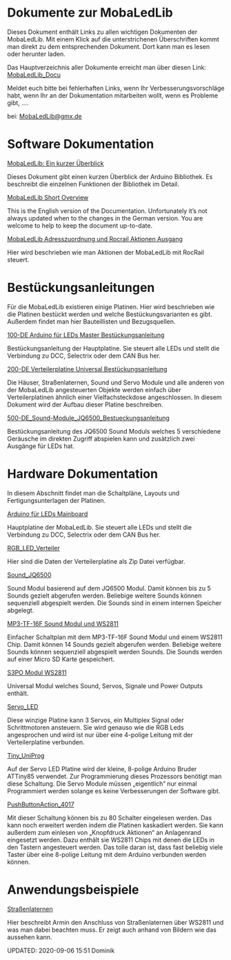 # Dokumente zur MobaLedLib

Dieses Dokument enthält Links zu allen wichtigen Dokumenten der MobaLedLib. Mit einem Klick auf die unterstrichenen Überschriften kommt man direkt zu dem entsprechenden Dokument. Dort kann man es lesen oder herunter laden.

Das Hauptverzeichnis aller Dokumente erreicht man über diesen Link: [MobaLedLib_Docu](https://github.com/Hardi-St/MobaLedLib_Docu)

Meldet euch bitte bei fehlerhaften Links, wenn Ihr Verbesserungsvorschläge habt, wenn Ihr an der Dokumentation mitarbeiten wollt, wenn es Probleme gibt, ….

bei:  [MobaLedLib@gmx.de](mailto:MobaLedLib@gmx.de)

# Software Dokumentation

[MobaLedLib: Ein kurzer Überblick](https://github.com/Hardi-St/MobaLedLib_Docu/blob/master/MobaLedLib%20Ein%20kurzer%20Ueberblick.pdf)

Dieses Dokument gibt einen kurzen Überblick der Arduino Bibliothek. Es beschreibt die einzelnen Funktionen der Bibliothek im Detail.

[MobaLedLib Short Overview](https://github.com/Hardi-St/MobaLedLib_Docu/blob/master/MobaLedLib%20Short%20Overview.pdf)

This is the English version of the Documentation. Unfortunately it’s not always updated when to the changes in the German version. You are welcome to help to keep the document up-to-date.

[MobaLedLib Adresszuordnung und Rocrail Aktionen Ausgang](https://github.com/Hardi-St/MobaLedLib_Docu/blob/master/Bedienungsanleitungen/MobaLedLib_Adresszuordnung_und_Rocrail_Aktionen_Ausgang.pdf)

Hier wird beschrieben wie man Aktionen der MobaLedLib mit RocRail steuert.

# Bestückungsanleitungen

Für die MobaLedLib existieren einige Platinen. Hier wird beschrieben wie die Platinen bestückt werden und welche Bestückungsvarianten es gibt. Außerdem findet man hier Bauteillisten und Bezugsquellen.

[100-DE Arduino für LEDs Master Bestückungsanleitung](https://github.com/Hardi-St/MobaLedLib_Docu/blob/master/Bestueckungsanleitungen/Anleitungsarchiv/100-DE_Arduino_fuer_LEDs_Master_Bestueckungsanleitung.pdf)

Bestückungsanleitung der Hauptplatine. Sie steuert alle LEDs und stellt die Verbindung zu DCC, Selectrix oder dem CAN Bus her.

[200-DE Verteilerplatine Universal Bestückungsanleitung](https://github.com/Hardi-St/MobaLedLib_Docu/blob/master/Bestueckungsanleitungen/200-DE_Verteilerplatine_Universal_LoetJumper_Bestueckungsanleitung_20200322_V00-09.pdf)

Die Häuser, Straßenlaternen, Sound und Servo Module und alle anderen von der MobaLedLib angesteuerten Objekte werden einfach über Verteilerplatinen ähnlich einer Vielfachsteckdose angeschlossen. In diesem Dokument wird der Aufbau dieser Platine beschreiben.

[500-DE_Sound-Module_JQ6500_Bestueckungsanleitung](https://github.com/Hardi-St/MobaLedLib_Docu/blob/master/Bestueckungsanleitungen/500-DE_Sound-Module_JQ6500_Bestueckungsanleitung.pdf)

Bestückungsanleitung des JQ6500 Sound Moduls welches 5 verschiedene Geräusche im direkten Zugriff abspielen kann und zusätzlich zwei Ausgänge für LEDs hat.

# Hardware Dokumentation

In diesem Abschnitt findet man die Schaltpläne, Layouts und Fertigungsunterlagen der Platinen.

[Arduino für LEDs Mainboard](https://github.com/Hardi-St/MobaLedLib_Docu/blob/master/Platinen/100-Arduino_fuer_LEDs_Mainboard/Arduino_fuer_LEDs_Mainboard_Old_Ver_1.0.zip)

Hauptplatine der MobaLedLib. Sie steuert alle LEDs und stellt die Verbindung zu DCC, Selectrix oder dem CAN Bus her.

[RGB_LED_Verteiler](https://github.com/Hardi-St/MobaLedLib_Docu/blob/master/Platinen/RGB_LED_Verteiler.zip)

Hier sind die Daten der Verteilerplatine als Zip Datei verfügbar.

[Sound_JQ6500](https://github.com/Hardi-St/MobaLedLib_Docu/blob/master/Platinen/500-Sound_JQ6500/Sound_JQ6500_X9_2020-07-27.zip)

Sound Modul basierend auf dem JQ6500 Modul. Damit können bis zu 5 Sounds gezielt abgerufen werden. Beliebige weitere Sounds können sequenziell abgespielt werden. Die Sounds sind in einem internen Speicher abgelegt.

[MP3-TF-16F Sound Modul und WS2811](https://github.com/Hardi-St/MobaLedLib_Docu/blob/master/Platinen/501-Sound_MP3-TF-16P/Sound_MP3-TF-16P_Old_Ver%201.0.zip)

Einfacher Schaltplan mit dem MP3-TF-16F Sound Modul und einem WS2811 Chip. Damit können 14 Sounds gezielt abgerufen werden. Beliebige weitere Sounds können sequenziell abgespielt werden Sounds. Die Sounds werden auf einer Micro SD Karte gespeichert.

[S3PO Modul WS2811](https://github.com/Hardi-St/MobaLedLib_Docu/blob/master/Platinen/S3PO_Modul_WS2811.zip)

Universal Modul welches Sound, Servos, Signale und Power Outputs enthält.

[Servo_LED](https://github.com/Hardi-St/MobaLedLib_Docu/blob/master/Platinen/510-Servo_LED/Servo_LED.zip)

Diese winzige Platine kann 3 Servos, ein Multiplex Signal oder Schrittmotoren ansteuern. Sie wird genauso wie die RGB Leds angesprochen und wird ist nur über eine 4-polige Leitung mit der Verteilerplatine verbunden.

[Tiny_UniProg](https://github.com/Hardi-St/MobaLedLib_Docu/blob/master/Platinen/Tiny_UniProg.zip)

Auf der Servo LED Platine wird der kleine, 8-polige Arduino Bruder ATTiny85 verwendet. Zur Programmierung dieses Prozessors benötigt man diese Schaltung. Die Servo Module müssen „eigentlich“ nur einmal Programmiert werden solange es keine Verbesserungen der Software gibt.

[PushButtonAction_4017](https://github.com/Hardi-St/MobaLedLib_Docu/blob/master/Platinen/300-PushButtonAction_4017/PushButtonAction_4017_Alt_V1.1.zip)

Mit dieser Schaltung können bis zu 80 Schalter eingelesen werden. Das kann noch erweitert werden indem die Platinen kaskadiert werden. Sie kann außerdem zum einlesen von „Knopfdruck Aktionen“ an Anlagenrand eingesetzt werden. Dazu enthält sie WS2811 Chips mit denen die LEDs in den Tastern angesteuert werden. Das tolle daran ist, dass fast beliebig viele Taster über eine 8-polige Leitung mit dem Arduino verbunden werden können.

# Anwendungsbeispiele

[Straßenlaternen](https://github.com/Hardi-St/MobaLedLib_Docu/blob/master/Anwendungsbeispiele/Strassenlaternen.pdf)

Hier beschreibt Armin den Anschluss von Straßenlaternen über WS2811 und was man dabei beachten muss. Er zeigt auch anhand von Bildern wie das aussehen kann.

UPDATED: 2020-09-06 15:51 Dominik